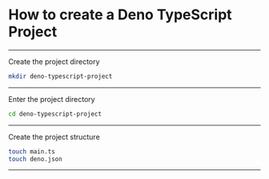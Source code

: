 # How to create a Deno TypeScript Project
_______________________________________________________________________________

Create the project directory
```sh
mkdir deno-typescript-project
```
_______________________________________________________________________________

Enter the project directory
```sh
cd deno-typescript-project
```
_______________________________________________________________________________

Create the project structure
```sh
touch main.ts
touch deno.json
```
_______________________________________________________________________________
